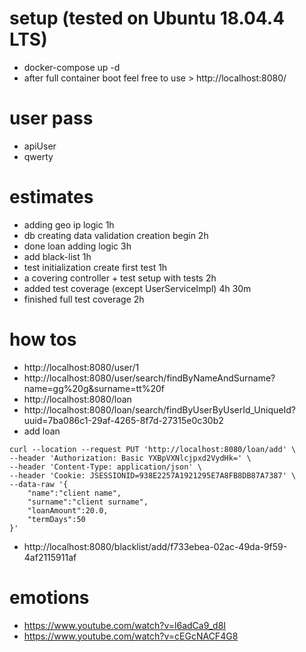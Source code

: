 # setup (tested on Ubuntu 18.04.4 LTS)
* docker-compose up -d
* after full container boot feel free to use > http://localhost:8080/

# user pass
* apiUser
* qwerty

# estimates
* adding geo ip logic 1h
* db creating data validation creation begin 2h
* done loan adding logic 3h
* add black-list 1h
* test initialization create first test 1h
* a covering controller + test setup with tests 2h
* added test coverage (except UserServiceImpl) 4h 30m
* finished full test coverage 2h

# how tos
* http://localhost:8080/user/1
* http://localhost:8080/user/search/findByNameAndSurname?name=gg%20g&surname=tt%20f
* http://localhost:8080/loan
* http://localhost:8080/loan/search/findByUserByUserId_UniqueId?uuid=7ba086c1-29af-4265-8f7d-27315e0c30b2
* add loan
```shell script
curl --location --request PUT 'http://localhost:8080/loan/add' \
--header 'Authorization: Basic YXBpVXNlcjpxd2VydHk=' \
--header 'Content-Type: application/json' \
--header 'Cookie: JSESSIONID=938E2257A1921295E7A8FB8DB87A7387' \
--data-raw '{
    "name":"client name",
    "surname":"client surname",
    "loanAmount":20.0,
    "termDays":50
}'
```
* http://localhost:8080/blacklist/add/f733ebea-02ac-49da-9f59-4af2115911af

# emotions
* https://www.youtube.com/watch?v=l6adCa9_d8I
* https://www.youtube.com/watch?v=cEGcNACF4G8
